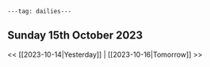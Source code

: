 ```
---tag: dailies---
```

## Sunday 15th October 2023


<< [[2023-10-14|Yesterday]] | [[2023-10-16|Tomorrow]] >>




